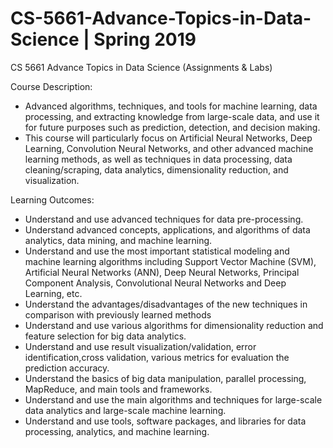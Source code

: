 # CS-5661-Advance-Topics-in-Data-Science  | Spring 2019
CS 5661 Advance Topics in Data Science (Assignments &amp; Labs)

Course Description:
- Advanced algorithms, techniques, and tools for machine learning, data processing, and extracting knowledge from large-scale data, and use it for
future purposes such as prediction, detection, and decision making.
- This course will particularly focus on Artificial Neural Networks, Deep Learning, Convolution Neural Networks, and other advanced machine
learning methods, as well as techniques in data processing, data cleaning/scraping, data analytics, dimensionality reduction, and visualization.

Learning Outcomes:
- Understand and use advanced techniques for data pre-processing.
- Understand advanced concepts, applications, and algorithms of data analytics, data mining, and machine learning.
-  Understand and use the most important statistical modeling and machine learning algorithms including Support Vector Machine (SVM), Artificial
Neural Networks (ANN), Deep Neural Networks, Principal Component Analysis, Convolutional Neural Networks and Deep Learning, etc.
- Understand the advantages/disadvantages of the new techniques in comparison with previously learned methods
- Understand and use various algorithms for dimensionality reduction and feature selection for big data analytics.
- Understand and use result visualization/validation, error identification,cross validation, various metrics for evaluation the prediction accuracy.
- Understand the basics of big data manipulation, parallel processing, MapReduce, and main tools and frameworks.
- Understand and use the main algorithms and techniques for large-scale data analytics and large-scale machine learning.
- Understand and use tools, software packages, and libraries for data processing, analytics, and machine learning.
